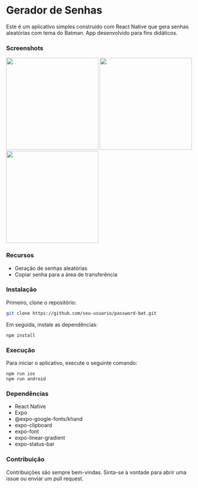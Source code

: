 # Gerador de Senhas

Este é um aplicativo simples construído com React Native que gera senhas aleatórias com tema do Batman. App desenvolvido para fins didáticos.

### Screenshots
<img src="./assets/screen1.png" width="250">
<img src="./assets/screen2.png" width="250">
<img src="./assets/screen3.png" width="250">

### Recursos

- Geração de senhas aleatórias
- Copiar senha para a área de transferência

### Instalação

Primeiro, clone o repositório:

```bash
git clone https://github.com/seu-usuario/password-bat.git
```

Em seguida, instale as dependências:
```
npm install
```

### Execução

Para iniciar o aplicativo, execute o seguinte comando:
```
npm run ios
npm run android
```

### Dependências
- React Native
- Expo
- @expo-google-fonts/khand
- expo-clipboard
- expo-font
- expo-linear-gradient
- expo-status-bar

### Contribuição
Contribuições são sempre bem-vindas. Sinta-se à vontade para abrir uma issue ou enviar um pull request.